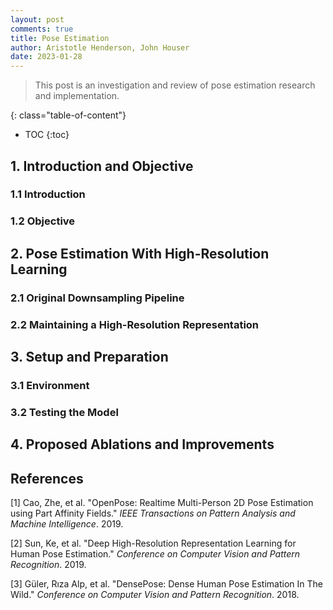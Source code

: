 ```yaml
---
layout: post
comments: true
title: Pose Estimation
author: Aristotle Henderson, John Houser
date: 2023-01-28
---
```


> This post is an investigation and review of pose estimation research and implementation.

<!--more-->

{: class="table-of-content"}

- TOC
    {:toc}

## 1. Introduction and Objective

### 1.1 Introduction

### 1.2 Objective

## 2. Pose Estimation With High-Resolution Learning

### 2.1 Original Downsampling Pipeline

### 2.2 Maintaining a High-Resolution Representation

## 3. Setup and Preparation

### 3.1 Environment

### 3.2 Testing the Model

## 4. Proposed Ablations and Improvements

## References

[1] Cao, Zhe, et al. "OpenPose: Realtime Multi-Person 2D Pose Estimation using Part Affinity Fields." _IEEE Transactions on Pattern Analysis and Machine Intelligence_. 2019.

[2] Sun, Ke, et al. "Deep High-Resolution Representation Learning for Human Pose Estimation." _Conference on Computer Vision and Pattern Recognition_. 2019.

[3] Güler, Rıza Alp, et al. "DensePose: Dense Human Pose Estimation In The Wild." _Conference on Computer Vision and Pattern Recognition_. 2018.
